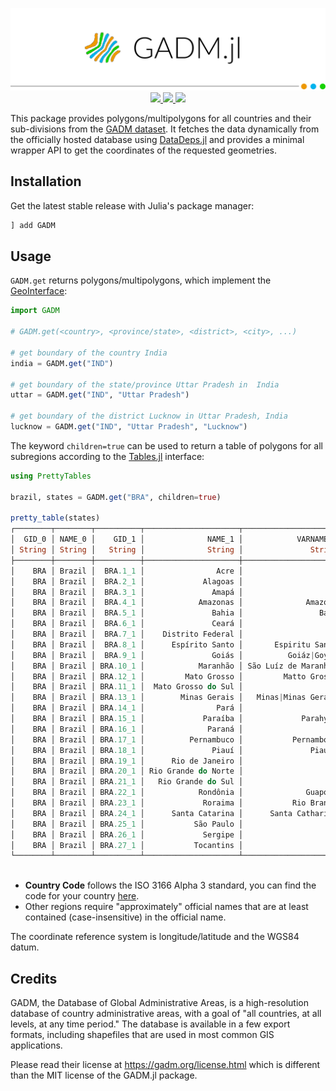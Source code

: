 <p align="center">
  <img src="docs/banner.png"><br>
  <a href="https://github.com/JuliaGeo/GADM.jl/actions">
    <img src="https://img.shields.io/github/workflow/status/JuliaGeo/GADM.jl/CI">
  </a>
  <a href="https://codecov.io/gh/JuliaGeo/GADM.jl">
    <img src="https://codecov.io/gh/JuliaGeo/GADM.jl/branch/master/graph/badge.svg">
  </a>
  <a href="LICENSE">
    <img src="https://img.shields.io/badge/license-MIT-green.svg">
  </a>
</p>

This package provides polygons/multipolygons for all countries and their sub-divisions from the [GADM dataset](https://gadm.org/).
It fetches the data dynamically from the officially hosted database using [DataDeps.jl](https://github.com/oxinabox/DataDeps.jl)
and provides a minimal wrapper API to get the coordinates of the requested geometries.

## Installation

Get the latest stable release with Julia's package manager:

```julia
] add GADM
```

## Usage

`GADM.get` returns polygons/multipolygons, which implement the [GeoInterface](https://github.com/JuliaGeo/GeoInterface.jl):

```julia
import GADM

# GADM.get(<country>, <province/state>, <district>, <city>, ...)

# get boundary of the country India
india = GADM.get("IND")

# get boundary of the state/province Uttar Pradesh in  India
uttar = GADM.get("IND", "Uttar Pradesh")

# get boundary of the district Lucknow in Uttar Pradesh, India
lucknow = GADM.get("IND", "Uttar Pradesh", "Lucknow")
```

The keyword `children=true` can be used to return a table of polygons for all subregions according to
the [Tables.jl](https://github.com/JuliaData/Tables.jl) interface:

```julia
using PrettyTables

brazil, states = GADM.get("BRA", children=true)

pretty_table(states)
┌────────┬────────┬──────────┬─────────────────────┬──────────────────────┬───────────┬──────────────────┬──────────
│  GID_0 │ NAME_0 │    GID_1 │              NAME_1 │            VARNAME_1 │ NL_NAME_1 │           TYPE_1 │         ⋯
│ String │ String │   String │              String │               String │    String │           String │         ⋯
├────────┼────────┼──────────┼─────────────────────┼──────────────────────┼───────────┼──────────────────┼──────────
│    BRA │ Brazil │  BRA.1_1 │                Acre │                      │           │           Estado │         ⋯
│    BRA │ Brazil │  BRA.2_1 │             Alagoas │                      │           │           Estado │         ⋯
│    BRA │ Brazil │  BRA.3_1 │               Amapá │                      │           │           Estado │         ⋯
│    BRA │ Brazil │  BRA.4_1 │            Amazonas │              Amazone │           │           Estado │         ⋯
│    BRA │ Brazil │  BRA.5_1 │               Bahia │                 Ba¡a │           │           Estado │         ⋯
│    BRA │ Brazil │  BRA.6_1 │               Ceará │                      │           │           Estado │         ⋯
│    BRA │ Brazil │  BRA.7_1 │    Distrito Federal │                      │           │ Distrito Federal │ Federal ⋯
│    BRA │ Brazil │  BRA.8_1 │      Espírito Santo │       Espiritu Santo │           │           Estado │         ⋯
│    BRA │ Brazil │  BRA.9_1 │               Goiás │          Goiáz|Goyáz │           │           Estado │         ⋯
│    BRA │ Brazil │ BRA.10_1 │            Maranhão │ São Luíz de Maranhão │           │           Estado │         ⋯
│    BRA │ Brazil │ BRA.12_1 │         Mato Grosso │         Matto Grosso │           │           Estado │         ⋯
│    BRA │ Brazil │ BRA.11_1 │  Mato Grosso do Sul │                      │           │           Estado │         ⋯
│    BRA │ Brazil │ BRA.13_1 │        Minas Gerais │   Minas|Minas Geraes │           │           Estado │         ⋯
│    BRA │ Brazil │ BRA.14_1 │                Pará │                      │           │           Estado │         ⋯
│    BRA │ Brazil │ BRA.15_1 │             Paraíba │             Parahyba │           │           Estado │         ⋯
│    BRA │ Brazil │ BRA.16_1 │              Paraná │                      │           │           Estado │         ⋯
│    BRA │ Brazil │ BRA.17_1 │          Pernambuco │           Pernambouc │           │           Estado │         ⋯
│    BRA │ Brazil │ BRA.18_1 │               Piauí │               Piauhy │           │           Estado │         ⋯
│    BRA │ Brazil │ BRA.19_1 │      Rio de Janeiro │                      │           │           Estado │         ⋯
│    BRA │ Brazil │ BRA.20_1 │ Rio Grande do Norte │                      │           │           Estado │         ⋯
│    BRA │ Brazil │ BRA.21_1 │   Rio Grande do Sul │                      │           │           Estado │         ⋯
│    BRA │ Brazil │ BRA.22_1 │            Rondônia │              Guaporé │           │           Estado │         ⋯
│    BRA │ Brazil │ BRA.23_1 │             Roraima │           Rio Branco │           │           Estado │         ⋯
│    BRA │ Brazil │ BRA.24_1 │      Santa Catarina │      Santa Catharina │           │           Estado │         ⋯
│    BRA │ Brazil │ BRA.25_1 │           São Paulo │                      │           │           Estado │         ⋯
│    BRA │ Brazil │ BRA.26_1 │             Sergipe │                      │           │           Estado │         ⋯
│    BRA │ Brazil │ BRA.27_1 │           Tocantins │                      │           │           Estado │         ⋯
└────────┴────────┴──────────┴─────────────────────┴──────────────────────┴───────────┴──────────────────┴──────────
                                                                                                   4 columns omitted
```

- **Country Code** follows the ISO 3166 Alpha 3 standard, you can find the code for your country [here](https://en.wikipedia.org/wiki/ISO_3166-1_alpha-3).  
- Other regions require "approximately" official names that are at least contained (case-insensitive) in the official name.

The coordinate reference system is longitude/latitude and the WGS84 datum.

## Credits

GADM, the Database of Global Administrative Areas, is a high-resolution database of country administrative areas, with a goal of "all countries, at all levels, at any time period." The database is available in a few export formats, including shapefiles that are used in most common GIS applications.

Please read their license at https://gadm.org/license.html which is different than the MIT license of the GADM.jl package.
